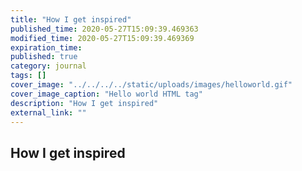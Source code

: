 ```yaml
---
title: "How I get inspired"
published_time: 2020-05-27T15:09:39.469363
modified_time: 2020-05-27T15:09:39.469369
expiration_time: 
published: true
category: journal
tags: []
cover_image: "../../../../static/uploads/images/helloworld.gif"
cover_image_caption: "Hello world HTML tag"
description: "How I get inspired"
external_link: ""
---
```


## How I get inspired

